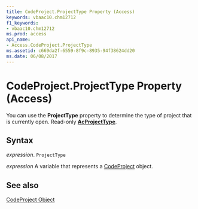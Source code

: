 ```yaml
---
title: CodeProject.ProjectType Property (Access)
keywords: vbaac10.chm12712
f1_keywords:
- vbaac10.chm12712
ms.prod: access
api_name:
- Access.CodeProject.ProjectType
ms.assetid: c669da2f-6559-8f9c-8935-94f38624dd20
ms.date: 06/08/2017
---
```



# CodeProject.ProjectType Property (Access)

You can use the  **ProjectType** property to determine the type of project that is currently open. Read-only **[AcProjectType](Access.AcProjectType.md)**.


## Syntax

 _expression_. `ProjectType`

 _expression_ A variable that represents a [CodeProject](./Access.CodeProject.md) object.


## See also


[CodeProject Object](Access.CodeProject.md)

